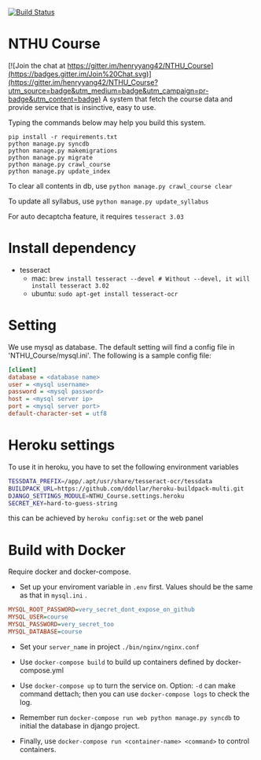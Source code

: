 [![Build Status](https://travis-ci.org/henryyang42/NTHU_Course.svg?branch=master)](https://travis-ci.org/henryyang42/NTHU_Course)
# NTHU Course

[![Join the chat at https://gitter.im/henryyang42/NTHU_Course](https://badges.gitter.im/Join%20Chat.svg)](https://gitter.im/henryyang42/NTHU_Course?utm_source=badge&utm_medium=badge&utm_campaign=pr-badge&utm_content=badge)
A system that fetch the course data and provide service that is insinctive, easy to use.

Typing the commands below may help you build this system.
```
pip install -r requirements.txt
python manage.py syncdb
python manage.py makemigrations
python manage.py migrate
python manage.py crawl_course
python manage.py update_index
```

To clear all contents in db, use ``python manage.py crawl_course clear``

To update all syllabus, use ``python manage.py update_syllabus``

For auto decaptcha feature, it requires ``tesseract 3.03``

# Install dependency
- tesseract
    - mac: `brew install tesseract --devel # Without --devel, it will install tesseract 3.02`
    - ubuntu: `sudo apt-get install tesseract-ocr`


# Setting
We use mysql as database. The default setting will find a config file in 'NTHU_Course/mysql.ini'. The following is a sample config file:

```ini
[client]
database = <database name>
user = <mysql username>
password = <mysql password>
host = <mysql server ip>
port = <mysql server port>
default-character-set = utf8
```


# Heroku settings
To use it in heroku, you have to set the following environment variables

```bash
TESSDATA_PREFIX=/app/.apt/usr/share/tesseract-ocr/tessdata
BUILDPACK_URL=https://github.com/ddollar/heroku-buildpack-multi.git
DJANGO_SETTINGS_MODULE=NTHU_Course.settings.heroku
SECRET_KEY=hard-to-guess-string
```

this can be achieved by ``heroku config:set`` or the web panel


# Build with Docker
Require docker and docker-compose.

- Set up your enviroment variable in `.env` first. Values should be the same as that in `mysql.ini` .
```ini
MYSQL_ROOT_PASSWORD=very_secret_dont_expose_on_github
MYSQL_USER=course
MYSQL_PASSWORD=very_secret_too
MYSQL_DATABASE=course
```
- Set your `server_name` in project `./bin/nginx/nginx.conf`    

- Use `docker-compose build` to build up containers defined by docker-compose.yml
- Use `docker-compose up` to turn the service on. Option: `-d` can make command dettach; then you can use `docker-compose logs` to check the log.
- Remember run `docker-compose run web python manage.py syncdb` to initial the database in django project.
- Finally, use `docker-compose run <container-name> <command>` to control containers. 
